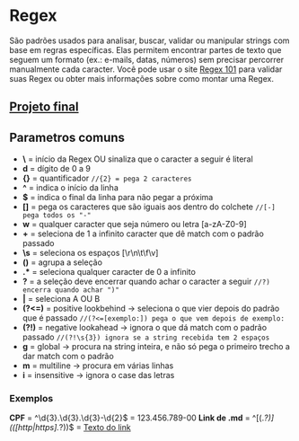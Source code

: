 # Regex
São padrões usados para analisar, buscar, validar ou manipular strings com base em regras específicas. Elas permitem encontrar partes de texto que seguem um formato (ex.: e-mails, datas, números) sem precisar percorrer manualmente cada caracter.
Você pode usar o site [Regex 101](https://regex101.com/) para validar suas Regex ou obter mais informações sobre como montar uma Regex.

## [Projeto final](https://github.com/thamiavicente/javascript-typescript/tree/main/Capitulos-do-curso/Regex/Project-Regex)

## Parametros comuns
- **\\** = início da Regex OU sinaliza que o caracter a seguir é literal
- **d** = dígito de 0 a 9
- **{}** = quantificador `//{2} = pega 2 caracteres`
- **^** = indica o início da linha
- **$** = indica o final da linha para não pegar a próxima
- **[]** = pega os caracteres que são iguais aos dentro do colchete `//[-] pega todos os "-"`
- **w** = qualquer caracter que seja número ou letra [a-zA-Z0-9]
- **+** = seleciona de 1 a infinito caracter que dê match com o padrão passado
- **\s** = seleciona os espaços [\r\n\t\f\v]
- **()** = agrupa a seleção
- **.\*** = seleciona qualquer caracter de 0 a infinito
- **?** = a seleção deve encerrar quando achar o caracter a seguir `//?) encerra quando achar ")"`
- **|** = seleciona A OU B
- **(?<=)** = positive lookbehind -> seleciona o que vier depois do padrão que é passado `//(?<=[exemplo:]) pega o que vem depois de exemplo:`
- **(?!)** = negative lookahead -> ignora o que dá match com o padrão passado `//(?!\s{3}) ignora se a string recebida tem 2 espaços`
- **g** = global -> procura na string inteira, e não só pega o primeiro trecho a dar match com o padrão
- **m** = multiline -> procura em várias linhas
- **i** = insensitive -> ignora o case das letras

### Exemplos
**CPF** = ^\d{3}.\d{3}.\d{3}-\d{2}$ = 123.456.789-00
**Link de .md** = ^\[(.*?)\]\(([http|https].*?)\)$ = [Texto do link](http://link.com.br)